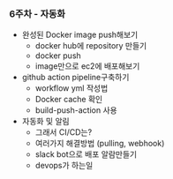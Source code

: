 ### 6주차 - 자동화

- 완성된 Docker image push해보기
    - docker hub에 repository 만들기
    - docker push
    - image만으로 ec2에 배포해보기
- github action pipeline구축하기
    - workflow yml 작성법
    - Docker cache 확인
    - build-push-action 사용
- 자동화 및 알림
    - 그래서 CI/CD는?
    - 여러가지 해결방법 (pulling, webhook)
    - slack bot으로 배포 알람만들기
    - devops가 하는일
